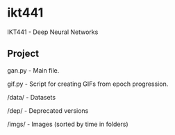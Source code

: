 # ikt441
IKT441 - Deep Neural Networks

## Project
gan.py - Main file.

gif.py - Script for creating GIFs from epoch progression.


/data/ - Datasets

/dep/  - Deprecated versions

/imgs/ - Images (sorted by time in folders)
